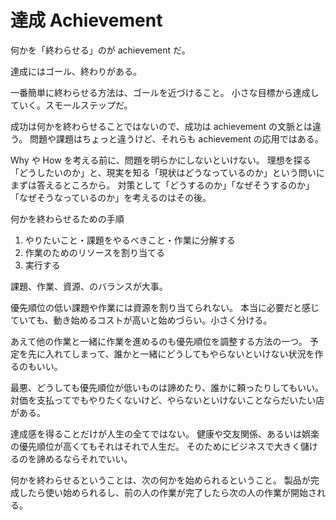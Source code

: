 # 達成 Achievement

何かを「終わらせる」のが achievement だ。

達成にはゴール、終わりがある。

一番簡単に終わらせる方法は、ゴールを近づけること。
小さな目標から達成していく。スモールステップだ。

成功は何かを終わらせることではないので、成功は achievement の文脈とは違う。
問題や課題はちょっと違うけど、それらも achievement の応用ではある。

Why や How を考える前に、問題を明らかにしないといけない。
理想を探る「どうしたいのか」と、現実を知る「現状はどうなっているのか」という問いにまずは答えるところから。
対策として「どうするのか」「なぜそうするのか」「なぜそうなっているのか」を考えるのはその後。

何かを終わらせるための手順

1. やりたいこと・課題をやるべきこと・作業に分解する
2. 作業のためのリソースを割り当てる
3. 実行する

課題、作業、資源、のバランスが大事。

優先順位の低い課題や作業には資源を割り当てられない。
本当に必要だと感じていても、動き始めるコストが高いと始めづらい。小さく分ける。

あえて他の作業と一緒に作業を進めるのも優先順位を調整する方法の一つ。
予定を先に入れてしまって、誰かと一緒にどうしてもやらないといけない状況を作るのもいい。

最悪、どうしても優先順位が低いものは諦めたり、誰かに頼ったりしてもいい。
対価を支払ってでもやりたくないけど、やらないといけないことならだいたい店がある。

達成感を得ることだけが人生の全てではない。
健康や交友関係、あるいは娯楽の優先順位が高くてもそれはそれで人生だ。
そのためにビジネスで大きく儲けるのを諦めるならそれでいい。

何かを終わらせるということは、次の何かを始められるということ。
製品が完成したら使い始められるし、前の人の作業が完了したら次の人の作業が開始される。

